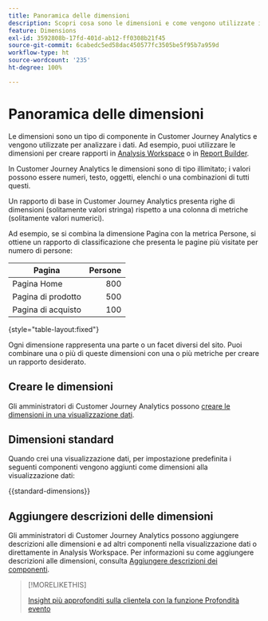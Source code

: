 ```yaml
---
title: Panoramica delle dimensioni
description: Scopri cosa sono le dimensioni e come vengono utilizzate in Customer Journey Analytics
feature: Dimensions
exl-id: 3592808b-17fd-401d-ab12-ff0308b21f45
source-git-commit: 6cabedc5ed58dac450577fc3505be5f95b7a959d
workflow-type: ht
source-wordcount: '235'
ht-degree: 100%

---
```


# Panoramica delle dimensioni

Le dimensioni sono un tipo di componente in Customer Journey Analytics e vengono utilizzate per analizzare i dati. Ad esempio, puoi utilizzare le dimensioni per creare rapporti in [Analysis Workspace](/help/analysis-workspace/home.md) o in [Report Builder](/help/report-builder/rb-overview.md).

In Customer Journey Analytics le dimensioni sono di tipo illimitato; i valori possono essere numeri, testo, oggetti, elenchi o una combinazioni di tutti questi.

Un rapporto di base in Customer Journey Analytics presenta righe di dimensioni (solitamente valori stringa) rispetto a una colonna di metriche (solitamente valori numerici).

Ad esempio, se si combina la dimensione Pagina con la metrica Persone, si ottiene un rapporto di classificazione che presenta le pagine più visitate per numero di persone:

| Pagina | Persone |
| --- | ---: |
| Pagina Home | 800 |
| Pagina di prodotto | 500 |
| Pagina di acquisto | 100 |

{style="table-layout:fixed"}

Ogni dimensione rappresenta una parte o un facet diversi del sito. Puoi combinare una o più di queste dimensioni con una o più metriche per creare un rapporto desiderato.


## Creare le dimensioni

Gli amministratori di Customer Journey Analytics possono [creare le dimensioni in una visualizzazione dati](/help/data-views/create-dataview.md#components).

## Dimensioni standard

Quando crei una visualizzazione dati, per impostazione predefinita i seguenti componenti vengono aggiunti come dimensioni alla visualizzazione dati:

{{standard-dimensions}}


## Aggiungere descrizioni delle dimensioni

Gli amministratori di Customer Journey Analytics possono aggiungere descrizioni alle dimensioni e ad altri componenti nella visualizzazione dati o direttamente in Analysis Workspace. Per informazioni su come aggiungere descrizioni alle dimensioni, consulta [Aggiungere descrizioni dei componenti](/help/components/add-component-descriptions.md).

>[!MORELIKETHIS]
>
>[Insight più approfonditi sulla clientela con la funzione Profondità evento](https://experienceleaguecommunities.adobe.com/t5/adobe-analytics-blogs/discover-deeper-customer-insights-with-adobe-customer-journey/ba-p/753947#M576)
>

